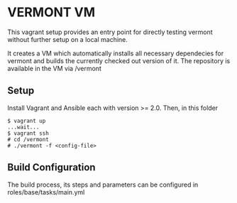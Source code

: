 # VERMONT VM

This vagrant setup provides an entry point for directly testing vermont without
further setup on a local machine.

It creates a VM which automatically installs all necessary dependecies for
vermont and builds the currently checked out version of it.
The repository is available in the VM via /vermont

## Setup

Install Vagrant and Ansible each with version >= 2.0.
Then, in this folder

``` shell
$ vagrant up
...wait...
$ vagrant ssh
# cd /vermont
# ./vermont -f <config-file>
```
## Build Configuration

The build process, its steps and parameters  can be configured in
roles/base/tasks/main.yml
